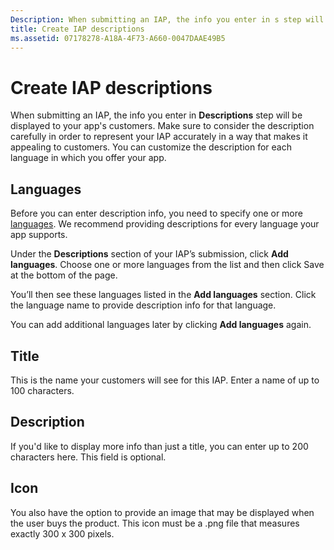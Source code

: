 ```yaml
---
Description: When submitting an IAP, the info you enter in s step will be displayed to your app's customers.
title: Create IAP descriptions
ms.assetid: 07178278-A18A-4F73-A660-0047DAAE49B5
---
```


# Create IAP descriptions


When submitting an IAP, the info you enter in **Descriptions** step will be displayed to your app's customers. Make sure to consider the description carefully in order to represent your IAP accurately in a way that makes it appealing to customers. You can customize the description for each language in which you offer your app.

## Languages


Before you can enter description info, you need to specify one or more [languages](supported-languages.md). We recommend providing descriptions for every language your app supports.

Under the **Descriptions** section of your IAP’s submission, click **Add languages**. Choose one or more languages from the list and then click Save at the bottom of the page.

You’ll then see these languages listed in the **Add languages** section. Click the language name to provide description info for that language.

You can add additional languages later by clicking **Add languages** again.

## Title


This is the name your customers will see for this IAP. Enter a name of up to 100 characters.

## Description


If you'd like to display more info than just a title, you can enter up to 200 characters here. This field is optional.

## Icon


You also have the option to provide an image that may be displayed when the user buys the product. This icon must be a .png file that measures exactly 300 x 300 pixels.

 

 




